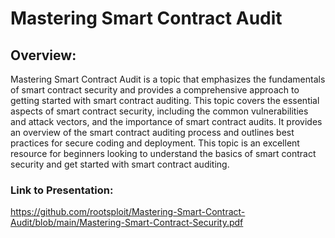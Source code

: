 # Mastering Smart Contract Audit

## Overview:

Mastering Smart Contract Audit is a topic that emphasizes the fundamentals of smart contract security and provides a comprehensive approach to getting started with smart contract auditing. This topic covers the essential aspects of smart contract security, including the common vulnerabilities and attack vectors, and the importance of smart contract audits. It provides an overview of the smart contract auditing process and outlines best practices for secure coding and deployment. This topic is an excellent resource for beginners looking to understand the basics of smart contract security and get started with smart contract auditing.


### Link to Presentation:
https://github.com/rootsploit/Mastering-Smart-Contract-Audit/blob/main/Mastering-Smart-Contract-Security.pdf
